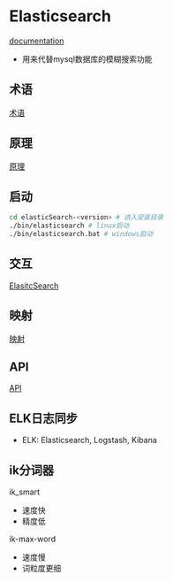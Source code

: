 # Elasticsearch

[documentation](https://www.elastic.co/guide/cn/elasticsearch/guide/current/running-elasticsearch.html)

- 用来代替mysql数据库的模糊搜索功能

## 术语

[术语](ElasticSearch_Terms.md)

## 原理

[原理](ElasticSearch_Principle.md)

## 启动

```bash
cd elasticSearch-<version> # 进入安装目录
./bin/elasticsearch # linux启动
./bin/elasticsearch.bat # windows启动
```

## 交互

[ElasitcSearch](ElasticSearch_Interact.md)

## 映射

[映射](ElasticSearch_Mapping.md)
## API

[API](ElasticSearch_API.md)

## ELK日志同步

- ELK: Elasticsearch, Logstash, Kibana

## ik分词器

ik_smart

- 速度快
- 精度低

ik-max-word

- 速度慢
- 词粒度更细

